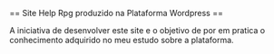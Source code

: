 == Site Help Rpg produzido na Plataforma Wordpress ==

A iniciativa de desenvolver este site  e o objetivo de por em pratica o 
conhecimento adquirido no meu estudo sobre a plataforma.